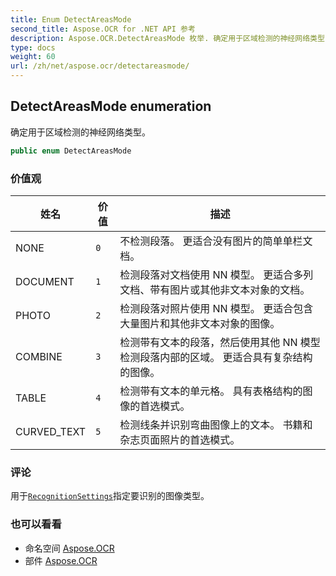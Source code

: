```yaml
---
title: Enum DetectAreasMode
second_title: Aspose.OCR for .NET API 参考
description: Aspose.OCR.DetectAreasMode 枚举. 确定用于区域检测的神经网络类型
type: docs
weight: 60
url: /zh/net/aspose.ocr/detectareasmode/
---
```

## DetectAreasMode enumeration

确定用于区域检测的神经网络类型。

```csharp
public enum DetectAreasMode
```

### 价值观

| 姓名 | 价值 | 描述 |
| --- | --- | --- |
| NONE | `0` | 不检测段落。 更适合没有图片的简单单栏文档。 |
| DOCUMENT | `1` | 检测段落对文档使用 NN 模型。 更适合多列文档、带有图片或其他非文本对象的文档。 |
| PHOTO | `2` | 检测段落对照片使用 NN 模型。 更适合包含大量图片和其他非文本对象的图像。 |
| COMBINE | `3` | 检测带有文本的段落，然后使用其他 NN 模型检测段落内部的区域。 更适合具有复杂结构的图像。 |
| TABLE | `4` | 检测带有文本的单元格。 具有表格结构的图像的首选模式。 |
| CURVED_TEXT | `5` | 检测线条并识别弯曲图像上的文本。 书籍和杂志页面照片的首选模式。 |

### 评论

用于[`RecognitionSettings`](../recognitionsettings/)指定要识别的图像类型。

### 也可以看看

* 命名空间 [Aspose.OCR](../../aspose.ocr/)
* 部件 [Aspose.OCR](../../)


